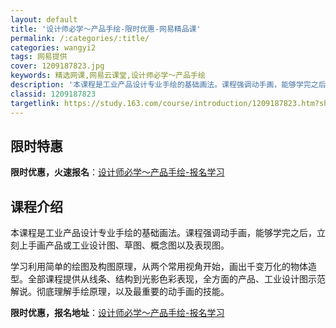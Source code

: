 ```yaml
---
layout: default
title: '设计师必学～产品手绘-限时优惠-网易精品课'
permalink: /:categories/:title/
categories: wangyi2
tags: 网易提供
cover: 1209187823.jpg
keywords: 精选网课,网易云课堂,设计师必学～产品手绘
description: '本课程是工业产品设计专业手绘的基础画法。课程强调动手画，能够学完之后，立刻上手画产品或工业设计图、草图、概念图以及表现图'
classid: 1209187823
targetlink: https://study.163.com/course/introduction/1209187823.htm?share=1&shareId=1025206652&utm_campaign=share&utm_medium=iphoneShare&utm_source=&utm_u=1025206652
---
```


## 限时特惠

**限时优惠，火速报名**：[设计师必学～产品手绘-报名学习](https://study.163.com/course/introduction/1209187823.htm?share=1&shareId=1025206652&utm_campaign=share&utm_medium=iphoneShare&utm_source=&utm_u=1025206652)

## 课程介绍

本课程是工业产品设计专业手绘的基础画法。课程强调动手画，能够学完之后，立刻上手画产品或工业设计图、草图、概念图以及表现图。

学习利用简单的绘图及构图原理，从两个常用视角开始，画出千变万化的物体造型。全部课程提供从线条、结构到光影色彩表现，全方面的产品、工业设计图示范解说。彻底理解手绘原理，以及最重要的动手画的技能。

**限时优惠，报名地址**：[设计师必学～产品手绘-报名学习](https://study.163.com/course/introduction/1209187823.htm?share=1&shareId=1025206652&utm_campaign=share&utm_medium=iphoneShare&utm_source=&utm_u=1025206652)

